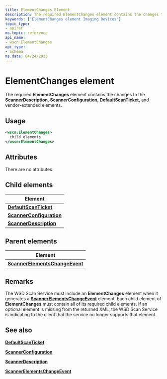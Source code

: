 ```yaml
---
title: ElementChanges Element
description: The required ElementChanges element contains the changes to the ScannerDescription, ScannerConfiguration, DefaultScanTicket, and vendor-extended elements.
keywords: ["ElementChanges element Imaging Devices"]
topic_type:
- apiref
ms.topic: reference
api_name:
- wscn ElementChanges
api_type:
- Schema
ms.date: 04/24/2023
---
```


# ElementChanges element

The required **ElementChanges** element contains the changes to the [**ScannerDescription**](scannerdescription.md), [**ScannerConfiguration**](scannerconfiguration.md), [**DefaultScanTicket**](defaultscanticket.md), and vendor-extended elements.

## Usage

```xml
<wscn:ElementChanges>
  child elements
</wscn:ElementChanges>
```

## Attributes

There are no attributes.

## Child elements

| Element |
|--|
| [**DefaultScanTicket**](defaultscanticket.md) |
| [**ScannerConfiguration**](scannerconfiguration.md) |
| [**ScannerDescription**](scannerdescription.md) |

## Parent elements

| Element |
|--|
| [**ScannerElementsChangeEvent**](scannerelementschangeevent.md) |

## Remarks

The WSD Scan Service must include an **ElementChanges** element when it generates a [**ScannerElementsChangeEvent**](scannerelementschangeevent.md) element. Each child element of **ElementChanges** must contain all of its required child elements. If an optional element is missing from the returned XML, the WSD Scan Service is indicating to the client that the service no longer supports that element.

## See also

[**DefaultScanTicket**](defaultscanticket.md)

[**ScannerConfiguration**](scannerconfiguration.md)

[**ScannerDescription**](scannerdescription.md)

[**ScannerElementsChangeEvent**](scannerelementschangeevent.md)
